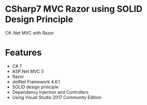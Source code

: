 # CSharp7 MVC Razor using SOLID Design Principle
C# .Net MVC with Razor

Features
=========
- C# 7
- ASP.Net MVC 5
- Razor
- dotNet Framework 4.6.1
- SOLID design principle
- Dependency Injection and Controllers
- Using Visual Studio 2017 Community Edition
